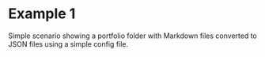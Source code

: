 # Example 1  
Simple scenario showing a portfolio folder with Markdown files converted to JSON files using a simple config file.